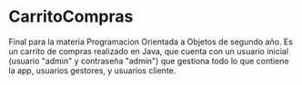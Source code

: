 # CarritoCompras

Final para la materia Programacion Orientada a Objetos de segundo año. Es un carrito de compras realizado en Java, que cuenta con un usuario inicial (usuario "admin" y contraseña "admin") que gestiona todo lo que contiene la app, usuarios gestores, y usuarios cliente.

